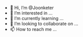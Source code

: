 - 👋 Hi, I’m @Joonketer
- 👀 I’m interested in ...
- 🌱 I’m currently learning ...
- 💞️ I’m looking to collaborate on ...
- 📫 How to reach me ...

<!---
Joonketer/Joonketer is a ✨ special ✨ repository because its `README.md` (this file) appears on your GitHub profile.
You can click the Preview link to take a look at your changes.
--->

